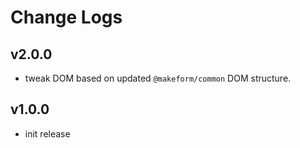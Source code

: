 # Change Logs

## v2.0.0

 - tweak DOM based on updated `@makeform/common` DOM structure.


## v1.0.0

 - init release


